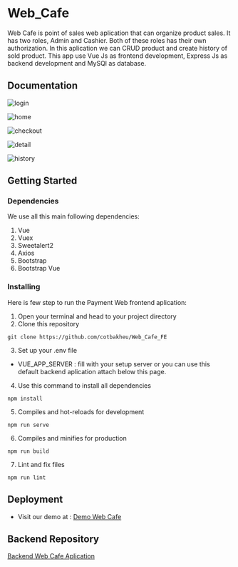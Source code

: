 # Web_Cafe
Web Cafe is point of sales web aplication that can organize product sales. It has two roles, Admin and Cashier. Both of these roles has their own authorization. In this aplication we can CRUD product and create history of sold product.
This app use Vue Js as frontend development, Express Js as backend development and MySQl as database. 







## Documentation

![login](https://i.ibb.co/M19ZkV9/Screenshot-60.jpg)

![home](https://i.ibb.co/JQvvjT2/Screenshot-56.jpg)

![checkout](https://i.ibb.co/zhsHYBQ/Screenshot-57.jpg)

![detail](https://i.ibb.co/jT5DgTs/Screenshot-58.jpg)

![history](https://i.ibb.co/D9ZfryY/Screenshot-59.jpg)

## Getting Started


### Dependencies

We use all this main following dependencies:

1. Vue
2. Vuex
3. Sweetalert2
4. Axios
5. Bootstrap
6. Bootstrap Vue

### Installing

Here is few step to run the Payment Web frontend aplication:

1. Open your terminal and head to your project directory
2. Clone this repository
```
git clone https://github.com/cotbakheu/Web_Cafe_FE
``` 
3. Set up your .env file
  * VUE_APP_SERVER : fill with your setup server or you can use this default backend aplication attach below this page.

4. Use this command to install all dependencies
```
npm install
```
5. Compiles and hot-reloads for development
```
npm run serve
```
6. Compiles and minifies for production
```
npm run build
```
7. Lint and fix files
```
npm run lint
```

## Deployment
 * Visit our demo at : [Demo Web Cafe](http://bit.ly/Web_Cafe) 

## Backend Repository
[Backend Web Cafe Aplication](https://github.com/cotbakheu/WEB_Cafe_BE)

